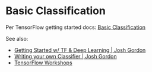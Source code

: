 # Basic Classification

Per TensorFlow getting started docs: [Basic Classification](https://www.tensorflow.org/tutorials/keras/basic_classification)

See also:

* [Getting Started w/ TF & Deep Learning | Josh Gordon](https://youtu.be/tYYVSEHq-io)
* [Writing your own Classifier | Josh Gordon](https://youtu.be/AoeEHqVSNOw)
* [TensorFlow Workshops](https://github.com/tensorflow/workshops)

